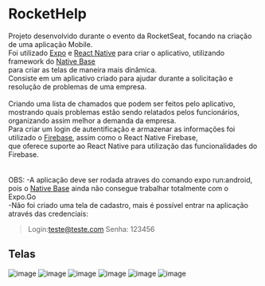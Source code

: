 # RocketHelp

Projeto desenvolvido durante o evento da RocketSeat, focando na criação de uma aplicação Mobile.<br/>
Foi utilizado <a href="https://expo.dev/">Expo</a> e <a href="https://reactnative.dev/">React Native</a> para criar o aplicativo, utilizando framework do <a href="https://nativebase.io/">Native Base</a><br/> para criar as telas de maneira mais dinâmica.<br/>
Consiste em um aplicativo criado para ajudar durante a solicitação e resolução de problemas de uma empresa.<br/>
<br/>
Criando uma lista de chamados que podem ser feitos pelo aplicativo, mostrando quais problemas estão sendo relatados pelos funcionários, <br/>
organizando assim melhor a demanda da empresa.<br/>
Para criar um login de autentificação e armazenar as informações foi utilizado o <a href="https://console.firebase">Firebase</a>, assim como o React Native Firebase, <br/> que 
oferece suporte ao React Native para utilização das funcionalidades do Firebase.<br/>
<br/>
<br/>
OBS: 
-A aplicação deve ser rodada atraves do comando expo run:android, pois o <a href="https://nativebase.io/">Native Base</a> ainda não consegue trabalhar totalmente com o <br/>
Expo.Go <br/>
-Não foi criado uma tela de cadastro, mais é possível entrar na aplicação através das credenciais: <br/>
>Login:teste@teste.com
>Senha: 123456


## Telas
![image](https://user-images.githubusercontent.com/62970346/182265348-6883e619-9427-4cb1-82ba-b9f470fb95c3.png)
![image](https://user-images.githubusercontent.com/62970346/182265404-02ca291c-af81-4dc2-9128-9c5c72cce0be.png)
![image](https://user-images.githubusercontent.com/62970346/182265448-7ea6166a-388d-4aa6-8782-b22ee42ba29f.png)
![image](https://user-images.githubusercontent.com/62970346/182265422-7c20fdc8-d78a-46c2-9a6a-bd17c495fe4a.png)
![image](https://user-images.githubusercontent.com/62970346/182265498-fb03d668-0595-4b96-b057-2def99d6c5f0.png)
![image](https://user-images.githubusercontent.com/62970346/182265542-9731db3d-e3f1-42c9-89f5-dcfe2ce89e54.png)

